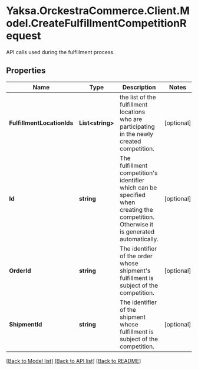# Yaksa.OrckestraCommerce.Client.Model.CreateFulfillmentCompetitionRequest
API calls used during the fulfillment process.

## Properties

Name | Type | Description | Notes
------------ | ------------- | ------------- | -------------
**FulfillmentLocationIds** | **List&lt;string&gt;** | the list of the fulfillment locations who are participating in the newly created competition. | [optional] 
**Id** | **string** | The fulfillment competition&#39;s identifier which can be specified when creating the competition. Otherwise it is generated automatically. | [optional] 
**OrderId** | **string** | The identifier of the order whose shipment&#39;s fulfillment is subject of the competition. | [optional] 
**ShipmentId** | **string** | The identifier of the shipment whose fulfillment is subject of the competition. | [optional] 

[[Back to Model list]](../README.md#documentation-for-models) [[Back to API list]](../README.md#documentation-for-api-endpoints) [[Back to README]](../README.md)

